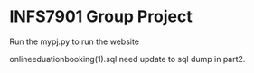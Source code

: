 # INFS7901 Group Project
Run the mypj.py to run the website

onlineeduationbooking(1).sql need update to sql dump in part2.
